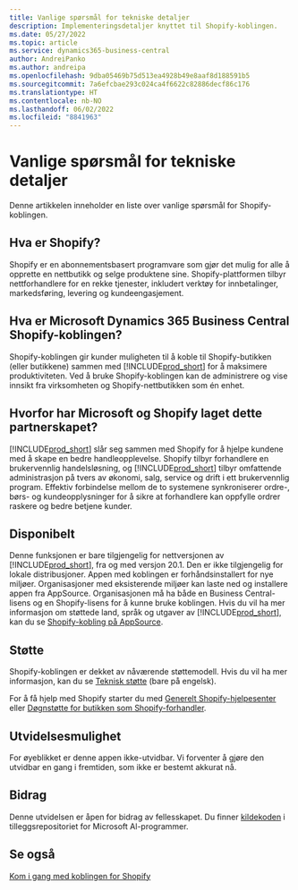 ```yaml
---
title: Vanlige spørsmål for tekniske detaljer
description: Implementeringsdetaljer knyttet til Shopify-koblingen.
ms.date: 05/27/2022
ms.topic: article
ms.service: dynamics365-business-central
author: AndreiPanko
ms.author: andreipa
ms.openlocfilehash: 9dba05469b75d513ea4928b49e8aaf8d188591b5
ms.sourcegitcommit: 7a6efcbae293c024ca4f6622c82886decf86c176
ms.translationtype: HT
ms.contentlocale: nb-NO
ms.lasthandoff: 06/02/2022
ms.locfileid: "8841963"
---
```

# <a name="faq-for-technical-details"></a>Vanlige spørsmål for tekniske detaljer

Denne artikkelen inneholder en liste over vanlige spørsmål for Shopify-koblingen.

## <a name="what-is-shopify"></a>Hva er Shopify? 

Shopify er en abonnementsbasert programvare som gjør det mulig for alle å opprette en nettbutikk og selge produktene sine. Shopify-plattformen tilbyr nettforhandlere for en rekke tjenester, inkludert verktøy for innbetalinger, markedsføring, levering og kundeengasjement. 

## <a name="what-is-the-microsoft-dynamics-365-business-central-shopify-connector"></a>Hva er Microsoft Dynamics 365 Business Central Shopify-koblingen? 

Shopify-koblingen gir kunder muligheten til å koble til Shopify-butikken (eller butikkene) sammen med [!INCLUDE[prod_short](../includes/prod_short.md)] for å maksimere produktiviteten. Ved å bruke Shopify-koblingen kan de administrere og vise innsikt fra virksomheten og Shopify-nettbutikken som én enhet. 

## <a name="why-did-microsoft-and-shopify-form-this-partnership"></a>Hvorfor har Microsoft og Shopify laget dette partnerskapet? 

[!INCLUDE[prod_short](../includes/prod_long.md)] slår seg sammen med Shopify for å hjelpe kundene med å skape en bedre handleopplevelse. Shopify tilbyr forhandlere en brukervennlig handelsløsning, og [!INCLUDE[prod_short](../includes/prod_short.md)] tilbyr omfattende administrasjon på tvers av økonomi, salg, service og drift i ett brukervennlig program. Effektiv forbindelse mellom de to systemene synkroniserer ordre-, børs- og kundeopplysninger for å sikre at forhandlere kan oppfylle ordrer raskere og bedre betjene kunder.

## <a name="availability"></a>Disponibelt

Denne funksjonen er bare tilgjengelig for nettversjonen av [!INCLUDE[prod_short](../includes/prod_short.md)], fra og med versjon 20.1. Den er ikke tilgjengelig for lokale distribusjoner. Appen med koblingen er forhåndsinstallert for nye miljøer. Organisasjoner med eksisterende miljøer kan laste ned og installere appen fra AppSource. Organisasjonen må ha både en Business Central-lisens og en Shopify-lisens for å kunne bruke koblingen. Hvis du vil ha mer informasjon om støttede land, språk og utgaver av [!INCLUDE[prod_short](../includes/prod_short.md)], kan du se [Shopify-kobling på AppSource](https://go.microsoft.com/fwlink/?linkid=2196238).

## <a name="support"></a>Støtte

Shopify-koblingen er dekket av nåværende støttemodell. Hvis du vil ha mer informasjon, kan du se [Teknisk støtte](/dynamics365/business-central/dev-itpro/administration//manage-technical-support) (bare på engelsk). 

For å få hjelp med Shopify starter du med [Generelt Shopify-hjelpesenter](https://help.shopify.com/) eller [Døgnstøtte for butikken som Shopify-forhandler](https://help.shopify.com/questions#/).

## <a name="extensibility"></a>Utvidelsesmulighet

For øyeblikket er denne appen ikke-utvidbar. Vi forventer å gjøre den utvidbar en gang i fremtiden, som ikke er bestemt akkurat nå.

## <a name="contribution"></a>Bidrag

Denne utvidelsen er åpen for bidrag av fellesskapet. Du finner [kildekoden](https://github.com/microsoft/ALAppExtensions/tree/main/Apps/W1/Shopify) i tilleggsrepositoriet for Microsoft Al-programmer.




## <a name="see-also"></a>Se også

[Kom i gang med koblingen for Shopify](get-started.md)  
